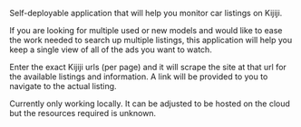 Self-deployable application that will help you monitor car listings on Kijiji.

If you are looking for multiple used or new models and would like to ease the work needed to search up multiple listings, this application will help you keep a single view of all of the ads you want to watch.

Enter the exact Kijiji urls (per page) and it will scrape the site at that url for the available listings and information. A link will be provided to you to navigate to the actual listing.

Currently only working locally. It can be adjusted to be hosted on the cloud but the resources required is unknown.
